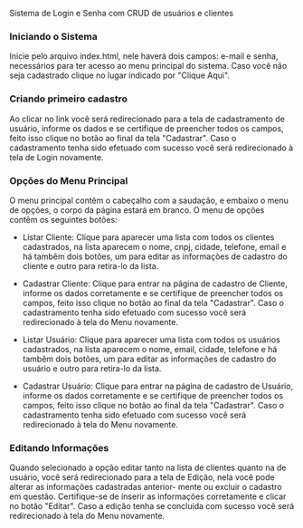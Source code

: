 Sistema de Login e Senha com CRUD de usuários e clientes

### Iniciando o Sistema

Inicie pelo arquivo index.html, nele haverá dois campos: e-mail e senha, necessários para
ter acesso ao menu principal do sistema. Caso você não seja cadastrado clique no lugar indicado
por "Clique Aqui".

### Criando primeiro cadastro

Ao clicar no link você será redirecionado para a tela de cadastramento de usuário, informe
os dados e se certifique de preencher todos os campos, feito isso clique no botão ao final da
tela "Cadastrar". Caso o cadastramento tenha sido efetuado com sucesso você será redirecionado
à tela de Login novamente.

### Opções do Menu Principal

O menu principal contêm o cabeçalho com a saudação, e embaixo o menu de opções, o corpo da 
página estará em branco. O menu de opções contêm os seguintes botões:
 
- Listar Cliente: Clique para aparecer uma lista com todos os clientes cadastrados, na lista 
aparecem o nome, cnpj, cidade, telefone, email e há tambêm dois botões, um para editar as 
informações de cadastro do cliente e outro para retira-lo da lista.

- Cadastrar Cliente: Clique para entrar na página de cadastro de Cliente, informe os dados 
corretamente e se certifique de preencher todos os campos, feito isso clique no botão ao final da
tela "Cadastrar". Caso o cadastramento tenha sido efetuado com sucesso você será redirecionado
à tela do Menu novamente.

- Listar Usuário: Clique para aparecer uma lista com todos os usuários cadastrados, na lista
aparecem o nome, email, cidade, telefone e há tambêm dois botões, um para editar as 
informações de cadastro do usuário e outro para retira-lo da lista.

- Cadastrar Usuário: Clique para entrar na página de cadastro de Usuário, informe os dados 
corretamente e se certifique de preencher todos os campos, feito isso clique no botão ao final da
tela "Cadastrar". Caso o cadastramento tenha sido efetuado com sucesso você será redirecionado
à tela do Menu novamente.

### Editando Informações

Quando selecionado a opção editar tanto na lista de clientes quanto na de usuário, você será
redirecionado para a tela de Edição, nela você pode alterar as informações cadastradas anterior-
mente ou excluir o cadastro em questão. Certifique-se de inserir as informações corretamente
e clicar no botão "Editar". Caso a edição tenha se concluída com sucesso você será redirecionado
à tela do Menu novamente.
